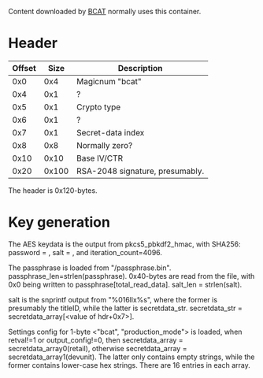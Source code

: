 Content downloaded by [BCAT](BCAT%20services.md "wikilink") normally
uses this container.

# Header

| Offset | Size  | Description                     |
| ------ | ----- | ------------------------------- |
| 0x0    | 0x4   | Magicnum "bcat"                 |
| 0x4    | 0x1   | ?                               |
| 0x5    | 0x1   | Crypto type                     |
| 0x6    | 0x1   | ?                               |
| 0x7    | 0x1   | Secret-data index               |
| 0x8    | 0x8   | Normally zero?                  |
| 0x10   | 0x10  | Base IV/CTR                     |
| 0x20   | 0x100 | RSA-2048 signature, presumably. |

The header is 0x120-bytes.

# Key generation

The AES keydata is the output from pkcs5\_pbkdf2\_hmac, with SHA256:
password = <passphrase string loaded from file>, salt =
<below salt string>, and iteration\_count=4096.

The passphrase is loaded from "<basepath>/passphrase.bin".
passphrase\_len=strlen(passphrase). 0x40-bytes are read from the file,
with 0x0 being written to passphrase\[total\_read\_data\]. salt\_len =
strlen(salt).

salt is the snprintf output from "%016llx%s", where the former is
presumably the titleID, while the latter is secretdata\_str.
secretdata\_str = secretdata\_array\[\<value of hdr+0x7\>\].

Settings config for 1-byte \<"bcat", "production\_mode"\> is loaded,
when retval\!=1 or output\_config\!=0, then secretdata\_array =
secretdata\_array0(retail), otherwise secretdata\_array =
secretdata\_array1(devunit). The latter only contains empty strings,
while the former contains lower-case hex strings. There are 16 entries
in each array.
